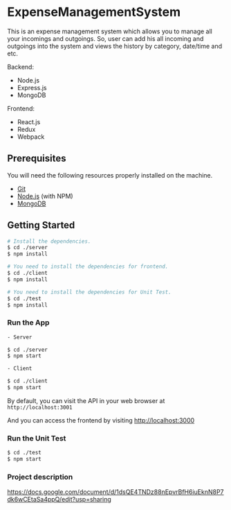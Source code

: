 # ExpenseManagementSystem


This is an expense management system which allows you to manage all your incomings and outgoings.
So, user can add his all incoming and outgoings into the system and views the history by category, date/time and etc.

Backend:

* Node.js
* Express.js
* MongoDB

Frontend:

* React.js
* Redux
* Webpack

## Prerequisites

You will need the following resources properly installed on the machine.

* [Git](https://git-scm.com)
* [Node.js](https://nodejs.org) (with NPM)
* [MongoDB](https://www.mongodb.com)

## Getting Started

```bash
# Install the dependencies.
$ cd ./server
$ npm install

# You need to install the dependencies for frontend.
$ cd ./client
$ npm install

# You need to install the dependencies for Unit Test.
$ cd ./test
$ npm install
```


### Run the App

```bash
- Server

$ cd ./server
$ npm start
```
```bash
- Client

$ cd ./client
$ npm start
```
By default, you can visit the API in your web browser at `http://localhost:3001`

And you can access the frontend by visiting [http://localhost:3000](http://localhost:3000)


### Run the Unit Test

```bash
$ cd ./test
$ npm start
```

### Project description

https://docs.google.com/document/d/1dsQE4TNDz88nEpvrBfH6iuEknN8P7dk6wCEtaSa4ppQ/edit?usp=sharing